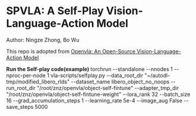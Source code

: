 # SPVLA: A Self-Play Vision-Language-Action Model
Author: Ningze Zhong, Bo Wu

This repo is adopted from [Openvla: An Open-Source Vision-Language-Action Model](https://github.com/openvla/openvla)

**Run the Self-play code(example)**
torchrun --standalone --nnodes 1 --nproc-per-node 1 vla-scripts/selfplay.py  --data_root_dir "~/autodl-tmp/modified_libero_rlds" --dataset_name libero_object_no_noops --run_root_dir "/root/znz/openvla/object-self-fintune" --adapter_tmp_dir "/root/znz/openvla/object-self-fintune-weight" --lora_rank 32 --batch_size 16 --grad_accumulation_steps 1 --learning_rate 5e-4 --image_aug False --save_steps 5000

